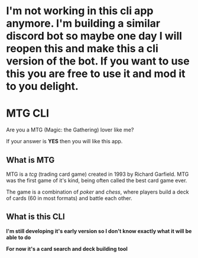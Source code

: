 # I'm not working in this cli app anymore. I'm building a similar discord bot so maybe one day I will reopen this and make this a cli version of the bot. If you want to use this you are free to use it and mod it to you delight. 

# MTG CLI
Are you a MTG (Magic: the Gathering) lover like me?

If your answer is **YES** then you will like this app.

## What is MTG 
MTG is a *tcg* (trading card game) created in 1993 by Richard Garfield.
MTG was the first game of it's kind, being often called the best card game ever.

The game is a combination of *poker* and *chess*, where players build a deck of cards (60 in most formats) and battle each other.

## What is this CLI 
**I'm still developing it's early version so I don't know exactly what it will be able to do**

**For now it's a card search and deck building tool**
